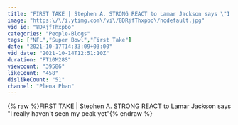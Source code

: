 ```yaml
---
title: "FIRST TAKE | Stephen A. STRONG REACT to Lamar Jackson says \"I really haven't seen my peak yet\""
image: "https:\/\/i.ytimg.com\/vi\/8DRjfThxpbo\/hqdefault.jpg"
vid_id: "8DRjfThxpbo"
categories: "People-Blogs"
tags: ["NFL","Super Bowl","First Take"]
date: "2021-10-17T14:33:09+03:00"
vid_date: "2021-10-14T12:51:10Z"
duration: "PT10M28S"
viewcount: "39586"
likeCount: "458"
dislikeCount: "51"
channel: "Plena Phan"
---
```

{% raw %}FIRST TAKE | Stephen A. STRONG REACT to Lamar Jackson says &quot;I really haven't seen my peak yet&quot;{% endraw %}
